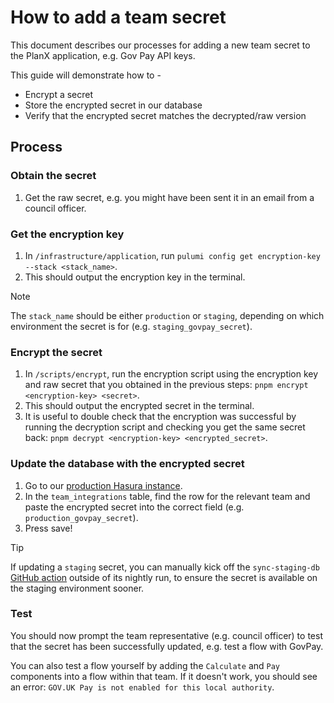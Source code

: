 # How to add a team secret
This document describes our processes for adding a new team secret to the PlanX application, e.g. Gov Pay API keys.

This guide will demonstrate how to - 
 - Encrypt a secret
 - Store the encrypted secret in our database
 - Verify that the encrypted secret matches the decrypted/raw version

## Process

### Obtain the secret
1. Get the raw secret, e.g. you might have been sent it in an email from a council officer.

### Get the encryption key
1. In `/infrastructure/application`, run `pulumi config get encryption-key --stack <stack_name>`.
2. This should output the encryption key in the terminal.

> [!NOTE]
> The `stack_name` should be either `production` or `staging`, depending on which environment the secret is for (e.g. `staging_govpay_secret`).

### Encrypt the secret
1. In `/scripts/encrypt`, run the encryption script using the encryption key and raw secret that you obtained in the previous steps: `pnpm encrypt <encryption-key> <secret>`.
2. This should output the encrypted secret in the terminal.
3. It is useful to double check that the encryption was successful by running the decryption script and checking you get the same secret back: `pnpm decrypt <encryption-key> <encrypted_secret>`.

### Update the database with the encrypted secret
1. Go to our [production Hasura instance](hasura.editor.planx.uk).
2. In the `team_integrations` table, find the row for the relevant team and paste the encrypted secret into the correct field (e.g. `production_govpay_secret`). 
3. Press save!

> [!TIP]
> If updating a `staging` secret, you can manually kick off the `sync-staging-db` [GitHub action](https://github.com/theopensystemslab/planx-new/actions/workflows/sync-staging-db.yml) outside of its nightly run, to ensure the secret is available on the staging environment sooner.

### Test

You should now prompt the team representative (e.g. council officer) to test that the secret has been successfully updated, e.g. test a flow with GovPay.

You can also test a flow yourself by adding the `Calculate` and `Pay` components into a flow within that team. If it doesn't work, you should see an error: `GOV.UK Pay is not enabled for this local authority`.
